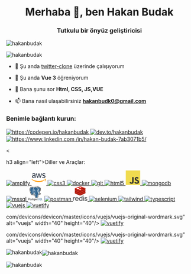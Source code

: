 <h1 align="center">Merhaba 👋, ben Hakan Budak</h1>
<h3 align="center">Tutkulu bir önyüz geliştiricisi</h3>

<p align="left"> <img src="https ://komarev.com/ghpvc/?username=hakanbudak&label=Profile%20views&color=0e75b6&style=flat" alt="hakanbudak" /> </p> <p align="

left"> <a href="https:// github.com/ryo-ma/github-profile-trophy"><img src="https://github-profile-trophy.vercel.app/?username=hakanbudak" alt="hakanbudak" /></a> </p>

- 🔭 Şu anda [twitter-clone](https://github.com/hakanbudak/twitter-clone) üzerinde çalışıyorum

- 🌱 Şu anda **Vue 3** öğreniyorum

- 💬 Bana şunu sor **Html, CSS, JS,VUE**

- 📫 Bana nasıl ulaşabilirsiniz **hakanbudk0@gmail.com**

<h3 align="left">Benimle bağlantı kurun:</h3>
<p align="left">
<a href="https://codepen.io/https://codepen.io/hakanbudak" target="blank"><img align="center" src="https://raw.githubusercontent.com/rahuldkjain /github-profile-readme-generator/master/src/images/icons/Social/codepen.svg" alt="https://codepen.io/hakanbudak" height="30" width="40" /></ a>
<a href="https://dev.to/dev.to/hakanbudak" target="blank"><img align="center" src="https://raw.githubusercontent.com/rahuldkjain/github -profile-readme-generator/master/src/images/icons/Social/devto.svg" alt="dev.to/hakanbudak" height="30" width="40" /></a>
<a href="https://linkedin.com/in/https://www.linkedin.com/in/hakan-budak-7ab3071b5/" target="blank"><img align="center" src=" https://raw.githubusercontent.com/rahuldkjain/github-profile-readme-generator/master/src/images/icons/Social/linked-in-alt.svg" alt="https://www.linkedin.com /in/hakan-budak-7ab3071b5/" height="30" width="40" /></a> </p>
<

h3 align="left">Diller ve Araçlar:</h3>
<p align="left"> <a href="https://aws.amazon.com/amplify/" target="_blank" rel="noreferrer"> <img src="https://docs.amplify. aws/assets/logo-dark.svg" alt="amplify" width="40" height="40"/> </a> <a href="https://aws.amazon.com" target="_blank " rel="noreferrer"> <img src="https://raw.githubusercontent.com/devicons/devicon/master/icons/amazonwebservices/amazonwebservices-original-wordmark.svg" alt="aws" width="40" height="40"/> </a> <a href="https://www.w3schools.com/css/" target="_blank" rel="noreferrer"> <img src="https://raw .githubusercontent.com/devicons/devicon/master/icons/css3/css3-original-wordmark.svg" alt="css3" width="40" height="40"/> </a> <a href="https: //www.docker.com/" target="_blank" rel="noreferrer"> <img src="https://raw.githubusercontent.com/devicons/devicon/master/icons/docker/docker-original-wordmark .svg" alt="docker" width="40" height="40"/> </a> <a href="https://git-scm.com/" target="_blank" rel="noreferrer" > <img src="https://www.vectorlogo.zone/logos/git-scm/git-scm-icon.svg" alt="git" width="40" height="40"/> </a > <a href="https://www.w3.org/html/" target="_blank" rel="noreferrer"> <img src="https://raw.githubusercontent.com/devicons/devicon/master/icons/html5/html5 -original-wordmark.svg" alt="html5" width="40" height="40"/> </a> <a href="https://developer.mozilla.org/en-US/docs/Web /JavaScript" target="_blank" rel="noreferrer"> <img src="https://raw.githubusercontent.com/devicons/devicon/master/icons/javascript/javascript-original.svg" alt="javascript" width="40" height="40"/> </a> <a href="https://www.mongodb.com/" target="_blank" rel="noreferrer"> <img src="https: //çiğ.githubusercontent.com/devicons/devicon/master/icons/mongodb/mongodb-original-wordmark.svg" alt="mongodb" width="40" height="40"/> </a> <a href="https: //www.microsoft.com/en-us/sql-server" target="_blank" rel="noreferrer"> <img src="https://www.svgrepo.com/show/303229/microsoft-sql- server-logo.svg" alt="mssql" width="40" height="40"/> </a> <a href="https://www.postgresql.org" target="_blank" rel=" noreferrer"> <img src="https://raw.githubusercontent.com/devicons/devicon/master/icons/postgresql/postgresql-original-wordmark.svg" alt="postgresql" width="40" height="40 "/></a> <a href="https://postman.com" target="_blank" rel="noreferrer"> <img src="https://www.vectorlogo.zone/logos/getpostman/getpostman-icon .svg" alt="postman" width="40" height="40"/> </a> <a href="https://redis.io" target="_blank" rel="noreferrer"> <img src="https://raw.githubusercontent.com/devicons/devicon/master/icons/redis/redis-original-wordmark.svg" alt="redis" width="40" height="40"/> </ a> <a href="https://www.selenium.dev" target="_blank" rel="noreferrer"> <img src="https://raw.githubusercontent.com/detain/svg-logos/780f25886640cef088af994181646db2f6b1a3f8/svg/selenium-logo.svg" alt="selenium" width="40" height="40"/> </a> <a href="https://tailwindcss. com/" target="_blank" rel="noreferrer"> <img src="https://www.vectorlogo.zone/logos/tailwindcss/tailwindcss-icon.svg" alt="tailwind" width="40" yükseklik ="40"/> </a> <a href="https://www.typescriptlang.org/" target="_blank" rel="noreferrer"> <img src="https://raw.githubusercontent. com/devicons/devicon/master/icons/typescript/typescript-original.svg" alt="typescript" width="40" height="40"/> </a><a href="https://vuejs.org/" target="_blank" rel="noreferrer"> <img src="https://raw.githubusercontent.com/devicons/devicon/master/icons/vuejs/ vuejs-original-wordmark.svg" alt="vuejs" width="40" height="40"/> </a> <a href="https://vuetifyjs.com/en/" target="_blank" rel="noreferrer"> <img src="https://bestofjs.org/logos/vuetify.svg" alt="vuetify" width="40" height="40"/> </a> </p>com/devicons/devicon/master/icons/vuejs/vuejs-original-wordmark.svg" alt="vuejs" width="40" height="40"/> </a> <a href="https:// vuetifyjs.com/en/" target="_blank" rel="noreferrer"> <img src="https://bestofjs.org/logos/vuetify.svg" alt="vuetify" width="40" height=" 40"/> </a> </p>com/devicons/devicon/master/icons/vuejs/vuejs-original-wordmark.svg" alt="vuejs" width="40" height="40"/> </a> <a href="https:// vuetifyjs.com/en/" target="_blank" rel="noreferrer"> <img src="https://bestofjs.org/logos/vuetify.svg" alt="vuetify" width="40" height=" 40"/> </a> </p></a> </p></a> </p>

<p><img align="left" src="https://github-readme-stats.vercel.app/api/top-langs?username=hakanbudak&show_icons=true&locale=en&layout=compact" alt="hakanbudak" /> </p>

<p> <img align="center" src="https://github-readme-stats.vercel.app/api?username=hakanbudak&show_icons=true&theme=dark&locale=en" alt="hakanbudak" /></p>

<p><img align="center" src="https://github-readme-streak-stats.herokuapp.com/?user=hakanbudak&" alt="hakanbudak" /></p >
